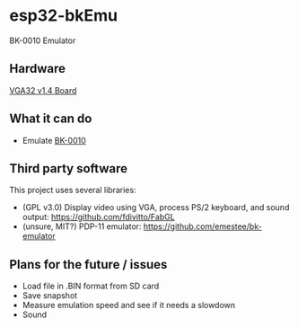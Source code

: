 # esp32-bkEmu
BK-0010 Emulator

## Hardware
[VGA32 v1.4 Board](http://www.lilygo.cn/prod_view.aspx?TypeId=50033&Id=1083)

## What it can do
* Emulate [BK-0010](https://en.wikipedia.org/wiki/Electronika_BK)

## Third party software
This project uses several libraries:
* (GPL v3.0) Display video using VGA, process PS/2 keyboard, and sound output: https://github.com/fdivitto/FabGL
* (unsure, MIT?) PDP-11 emulator: https://github.com/emestee/bk-emulator

## Plans for the future / issues
* Load file in .BIN format from SD card
* Save snapshot
* Measure emulation speed and see if it needs a slowdown
* Sound
